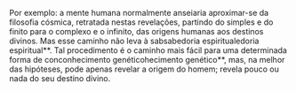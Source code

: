 ﻿Por exemplo: a mente humana normalmente anseiaria aproximar-se da filosofia cósmica, retratada nestas revelações, partindo do simples e do finito para o  complexo e o infinito, das origens humanas aos destinos divinos. Mas esse caminho não leva à sabsabedoria espiritualedoria espiritual**. Tal procedimento é o caminho mais fácil para uma determinada forma de conconhecimento genéticohecimento genético**, mas, na melhor das hipóteses, pode apenas revelar a origem do homem; revela pouco ou nada do seu destino divino.